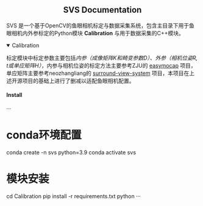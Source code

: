 ## <div align="center">SVS Documentation</div>
SVS 是一个基于OpenCV的鱼眼相机标定与数据采集系统，包含主目录下用于鱼眼相机内外参标定的Python模块 **Calibration** 与用于数据采集的C++模块。

<details open>
<summary>Calibration</summary>
  
标定模块中标定参数主要包括*内参（成像矩阵K和畸变参数D）、外参（相机位姿R, t或单应矩阵H）*，内参与相机位姿的标定方法主要参考ZJU的 [easymocap](https://github.com/zju3dv/EasyMocap) 项目，单应矩阵主要参考neozhangliang的 [surround-view-system](https://github.com/neozhaoliang/surround-view-system-introduction) 项目，本项目在上述开源项目的基础上进行了删减以适配鱼眼相机配置。
  
#### Install

···
# conda环境配置
conda create -n svs python=3.9
conda activate svs

# 模块安装
cd Calibration
pip install -r requirements.txt
python 
···
